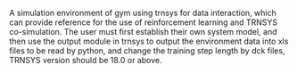 A simulation environment of gym using trnsys for data interaction, which can provide reference for the use of reinforcement learning and TRNSYS co-simulation. The user must first establish their own system model, and then use the output module in trnsys to output the environment data into xls files to be read by python, and change the training step length by dck files, TRNSYS version should be 18.0 or above.